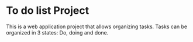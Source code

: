 # To do list Project

This is a web application project that allows organizing tasks.
Tasks can be organized in 3 states: Do, doing and done.
